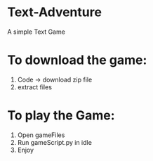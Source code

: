 # Text-Adventure
A simple Text Game

# To download the game:
1) Code -> download zip file
2) extract files


# To play the Game:

1) Open gameFiles
2) Run gameScript.py in idle
3) Enjoy
